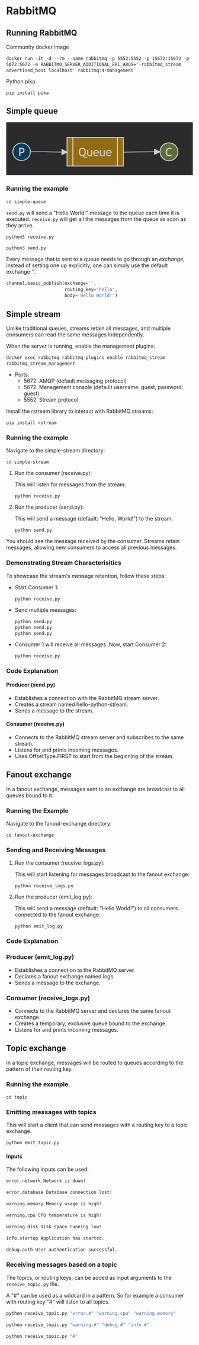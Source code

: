 # RabbitMQ

## Running RabbitMQ

Community docker image

```
docker run -it -d --rm --name rabbitmq -p 5552:5552 -p 15672:15672 -p 5672:5672 -e RABBITMQ_SERVER_ADDITIONAL_ERL_ARGS='-rabbitmq_stream advertised_host localhost' rabbitmq:4-management
```

Python pika

```
pip install pika
```

## Simple queue

![Simple queue](doc/queue.png)

### Running the example

```
cd simple-queue
```

`send.py` will send a "Hello World!" message to the queue each time it is executed. `receive.py` will get all the messages from the queue as soon as they arrive.

```
python3 receive.py
```

```
python3 send.py
```

Every message that is sent to a queue needs to go through an *exchange*, instead of setting one up explicitly, one can simply use the default exchange ''.

```python
channel.basic_publish(exchange='',
                      routing_key='hello',
                      body='Hello World!')
```

## Simple stream

Unlike traditional queues, streams retain all messages, and multiple consumers can read the same messages independently.

When the server is running, enable the management plugins:

```
docker exec rabbitmq rabbitmq-plugins enable rabbitmq_stream rabbitmq_stream_management 
```

* Ports:
    * 5672: AMQP (default messaging protocol)
    * 5672: Management console (default username: guest, password: guest)
    * 5552: Stream protocol

Install the rstream library to interact with RabbitMQ streams:

```
pip install rstream
```

### Running the example

Navigate to the simple-stream directory:

```
cd simple-stream
```

1. Run the consumer (receive.py):

    This will listen for messages from the stream:

    ```
    python receive.py
    ```

2. Run the producer (send.py):

    This will send a message (default: "Hello, World!") to the stream:

    ```
    python send.py
    ```

You should see the message received by the consumer. Streams retain messages, allowing new consumers to access all previous messages.

### Demonstrating Stream Characterisitics

To showcase the stream's message retention, follow these steps:

* Start Consumer 1:

    ```
    python receive.py
    ```

* Send multiple messages:

    ```
    python send.py
    python send.py
    python send.py
    ```

* Consumer 1 will receive all messages. Now, start Consumer 2:

    ```
    python receive.py
    ```

### Code Explanation

#### Producer (send.py)
* Establishes a connection with the RabbitMQ stream server.
* Creates a stream named hello-python-stream.
* Sends a message to the stream.

#### Consumer (receive.py)
* Connects to the RabbitMQ stream server and subscribes to the same stream.
* Listens for and prints incoming messages.
* Uses OffsetType.FIRST to start from the beginning of the stream.

## Fanout exchange

In a fanout exchange, messages sent to an exchange are broadcast to all queues bound to it.

### Running the Example

Navigate to the fanout-exchange directory:

```
cd fanout-exchange
```

### Sending and Receiving Messages

1. Run the consumer (receive_logs.py):

    This will start listening for messages broadcast to the fanout exchange:

    ```
    python receive_logs.py
    ```

2. Run the producer (emit_log.py):

    This will send a message (default: "Hello World!") to all consumers connected to the fanout exchange:

    ```
    python emit_log.py
    ```

### Code Explanation

### Producer (emit_log.py)
* Establishes a connection to the RabbitMQ server.
* Declares a fanout exchange named logs.
* Sends a message to the exchange.

### Consumer (receive_logs.py)
* Connects to the RabbitMQ server and declares the same fanout exchange.
* Creates a temporary, exclusive queue bound to the exchange.
* Listens for and prints incoming messages.

## Topic exchange

In a topic exchange, messages will be routed to queues according to the pattern of their routing key.

### Running the example

```
cd topic
```

### Emitting messages with topics

This will start a client that can send messages with a routing key to a topic exchange.

```bash
python emit_topic.py
```

#### Inputs

The following inputs can be used: 

```bash
error.network Network is down!
```
```bash
error.database Database connection lost!
```
```bash
warning.memory Memory usage is high!
```
```bash
warning.cpu CPU temperature is high!
```
```bash
warning.disk Disk space running low!
```
```bash
info.startup Application has started.
```
```bash
debug.auth User authentication successful.
```

### Receiving messages based on a topic

The topics, or routing keys, can be added as input arguments to the `receive_topic.py` file.

A "#" can be used as a wildcard in a pattern. So for example a consumer with routing key "#" will listen to all topics.

```bash
python receive_topic.py "error.#" "warning.cpu" "warning.memory"
```

```bash
python receive_topic.py "warning.#" "debug.#" "info.#"
```

```bash
python receive_topic.py "#"
```